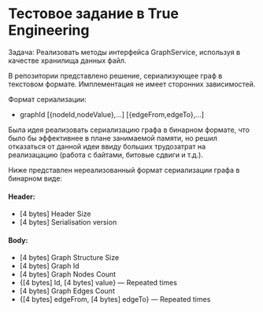 # Тестовое задание в True Engineering

Задача: Реализовать методы интерфейса GraphService, используя в качестве хранилища данных файл.

В репозитории представлено решение, сериализующее граф в текстовом формате. Имплементация не имеет сторонних
зависимостей.

Формат сериализации:

- graphId [{nodeId,nodeValue},...] [{edgeFrom,edgeTo},...]

Была идея реализовать сериализацию графа в бинарном формате, что было бы эффективнее в плане занимаемой памяти, но решил
отказаться от данной идеи ввиду больших трудозатрат на реализацацию (работа с байтами, битовые сдвиги и т.д.).

Ниже представлен нереализованный формат сериализации графа в бинарном виде:

#### Header:

- [4 bytes] Header Size
- [4 bytes] Serialisation version

#### Body:

- [4 bytes] Graph Structure Size
- [4 bytes] Graph Id
- [4 bytes] Graph Nodes Count
- {[4 bytes] Id, [4 bytes] value} — Repeated <Nodes count> times
- [4 bytes] Graph Edges Count
- {[4 bytes] edgeFrom, [4 bytes] edgeTo} — Repeated <Edges count> times